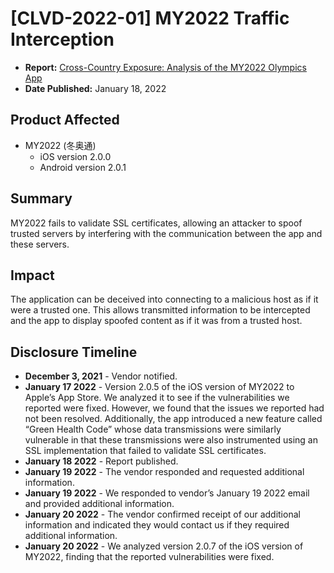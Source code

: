 # [CLVD-2022-01] MY2022 Traffic Interception

* **Report:** [Cross-Country Exposure: Analysis of the MY2022 Olympics App](https://citizenlab.ca/2022/01/cross-country-exposure-analysis-my2022-olympics-app/)
* **Date Published:** January 18, 2022


## Product Affected

- MY2022 (冬奥通)
  - iOS version 2.0.0
  - Android version 2.0.1

## Summary

MY2022 fails to validate SSL certificates, allowing an attacker to spoof trusted servers by interfering with the communication between the app and these servers. 

## Impact

The application can be deceived into connecting to a malicious host as if it were a trusted one.  This allows transmitted information to be intercepted and the app to display spoofed content as if it was from a trusted host.

## Disclosure Timeline

* **December 3, 2021** - Vendor notified.
* **January 17 2022** - Version 2.0.5 of the iOS version of MY2022 to Apple’s App Store. We analyzed it to see if the vulnerabilities we reported were fixed. However, we found that the issues we reported had not been resolved. Additionally, the app introduced a new feature called “Green Health Code” whose data transmissions were similarly vulnerable in that these transmissions were also instrumented using an SSL implementation that failed to validate SSL certificates.
* **January 18 2022** - Report published.
* **January 19 2022** - The vendor responded and requested additional information.
* **January 19 2022** - We responded to vendor’s January 19 2022 email and provided additional information.
* **January 20 2022** - The vendor confirmed receipt of our additional information and indicated they would contact us if they required additional information.
* **January 20 2022** - We analyzed version 2.0.7 of the iOS version of MY2022, finding that the reported vulnerabilities were fixed.
